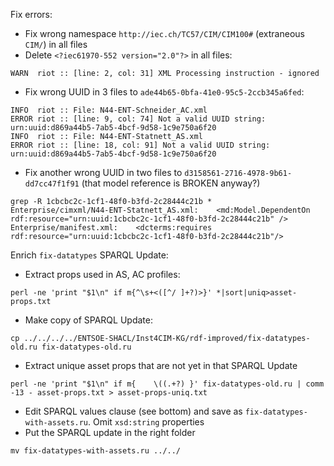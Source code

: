 
Fix errors:
- Fix wrong namespace `http://iec.ch/TC57/CIM/CIM100#` (extraneous `CIM/`) in all files
- Delete `<?iec61970-552 version="2.0"?>` in all files:
```
WARN  riot :: [line: 2, col: 31] XML Processing instruction - ignored
```
- Fix wrong UUID in 3 files to `ade44b65-0bfa-41e0-95c5-2ccb345a6fed`:
```
INFO  riot :: File: N44-ENT-Schneider_AC.xml
ERROR riot :: [line: 9, col: 74] Not a valid UUID string: urn:uuid:d869a44b5-7ab5-4bcf-9d58-1c9e750a6f20
INFO  riot :: File: N44-ENT-Statnett_AS.xml
ERROR riot :: [line: 18, col: 91] Not a valid UUID string: urn:uuid:d869a44b5-7ab5-4bcf-9d58-1c9e750a6f20
```
- Fix another wrong UUID in two files to `d3158561-2716-4978-9b61-dd7cc47f1f91` (that model reference is BROKEN anyway?)
```
grep -R 1cbcbc2c-1cf1-48f0-b3fd-2c28444c21b *
Enterprise/cimxml/N44-ENT-Statnett_AS.xml:    <md:Model.DependentOn rdf:resource="urn:uuid:1cbcbc2c-1cf1-48f0-b3fd-2c28444c21b" />
Enterprise/manifest.xml:    <dcterms:requires rdf:resource="urn:uuid:1cbcbc2c-1cf1-48f0-b3fd-2c28444c21b"/>
```

Enrich `fix-datatypes` SPARQL Update:
- Extract props used in AS, AC profiles:
```
perl -ne 'print "$1\n" if m{^\s+<([^/ ]+?)>}' *|sort|uniq>asset-props.txt
```
- Make copy of SPARQL Update:
```
cp ../../../../ENTSOE-SHACL/Inst4CIM-KG/rdf-improved/fix-datatypes-old.ru fix-datatypes-old.ru
```
- Extract unique asset props that are not yet in that SPARQL Update
```
perl -ne 'print "$1\n" if m{    \((.+?) }' fix-datatypes-old.ru | comm -13 - asset-props.txt > asset-props-uniq.txt
```
- Edit SPARQL values clause (see bottom) and save as `fix-datatypes-with-assets.ru`.
  Omit `xsd:string` properties
- Put the SPARQL update in the right folder
```
mv fix-datatypes-with-assets.ru ../../
```
